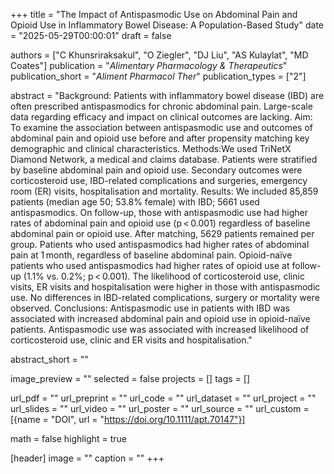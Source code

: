 +++
title = "The Impact of Antispasmodic Use on Abdominal Pain and Opioid Use in Inflammatory Bowel Disease: A Population-Based Study"
date = "2025-05-29T00:00:01"
draft = false

authors = ["C Khunsriraksakul", "O Ziegler", "DJ Liu", "AS Kulaylat", "MD Coates"]
publication = "_Alimentary Pharmacology & Therapeutics_"
publication_short = "_Aliment Pharmacol Ther_"
publication_types = ["2"]

abstract = "Background: Patients with inflammatory bowel disease (IBD) are often prescribed antispasmodics for chronic abdominal pain. Large-scale data regarding efficacy and impact on clinical outcomes are lacking. Aim: To examine the association between antispasmodic use and outcomes of abdominal pain and opioid use before and after propensity matching key demographic and clinical characteristics. Methods:We used TriNetX Diamond Network, a medical and claims database. Patients were stratified by baseline abdominal pain and opioid use. Secondary outcomes were corticosteroid use, IBD-related complications and surgeries, emergency room (ER) visits, hospitalisation and mortality. Results: We included 85,859 patients (median age 50; 53.8% female) with IBD; 5661 used antispasmodics. On follow-up, those with antispasmodic use had higher rates of abdominal pain and opioid use (p < 0.001) regardless of baseline abdominal pain or opioid use. After matching, 5629 patients remained per group. Patients who used antispasmodics had higher rates of abdominal pain at 1 month, regardless of baseline abdominal pain. Opioid-naïve patients who used antispasmodics had higher rates of opioid use at follow-up (1.1% vs. 0.2%; p < 0.001). The likelihood of corticosteroid use, clinic visits, ER visits and hospitalisation were higher in those with antispasmodic use. No differences in IBD-related complications, surgery or mortality were observed. Conclusions: Antispasmodic use in patients with IBD was associated with increased abdominal pain and opioid use in opioid-naïve patients. Antispasmodic use was associated with increased likelihood of corticosteroid use, clinic and ER visits and hospitalisation."

abstract_short = ""

image_preview = ""
selected = false
projects = []
tags = []

url_pdf = ""
url_preprint = ""
url_code = ""
url_dataset = ""
url_project = ""
url_slides = ""
url_video = ""
url_poster = ""
url_source = ""
url_custom = [{name = "DOI", url = "https://doi.org/10.1111/apt.70147"}]

math = false
highlight = true

[header]
image = ""
caption = ""
+++
